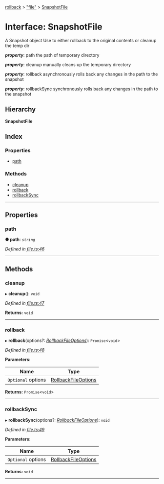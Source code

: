 [rollback](../README.md) > ["file"](../modules/_file_.md) > [SnapshotFile](../interfaces/_file_.snapshotfile.md)

# Interface: SnapshotFile

A Snapshot object Use to either rollback to the original contents or cleanup the temp dir

*__property__*: path the path of temporary directory

*__property__*: cleanup manually cleans up the temporary directory

*__property__*: rollback asynchronously rolls back any changes in the path to the snapshot

*__property__*: rollbackSync synchronously rolls back any changes in the path to the snapshot

## Hierarchy

**SnapshotFile**

## Index

### Properties

* [path](_file_.snapshotfile.md#path)

### Methods

* [cleanup](_file_.snapshotfile.md#cleanup)
* [rollback](_file_.snapshotfile.md#rollback)
* [rollbackSync](_file_.snapshotfile.md#rollbacksync)

---

## Properties

<a id="path"></a>

###  path

**● path**: *`string`*

*Defined in [file.ts:46](https://github.com/JustinLivi/rollback/blob/4a42b27/src/file.ts#L46)*

___

## Methods

<a id="cleanup"></a>

###  cleanup

▸ **cleanup**(): `void`

*Defined in [file.ts:47](https://github.com/JustinLivi/rollback/blob/4a42b27/src/file.ts#L47)*

**Returns:** `void`

___
<a id="rollback"></a>

###  rollback

▸ **rollback**(options?: *[RollbackFileOptions](../modules/_file_.md#rollbackfileoptions)*): `Promise`<`void`>

*Defined in [file.ts:48](https://github.com/JustinLivi/rollback/blob/4a42b27/src/file.ts#L48)*

**Parameters:**

| Name | Type |
| ------ | ------ |
| `Optional` options | [RollbackFileOptions](../modules/_file_.md#rollbackfileoptions) |

**Returns:** `Promise`<`void`>

___
<a id="rollbacksync"></a>

###  rollbackSync

▸ **rollbackSync**(options?: *[RollbackFileOptions](../modules/_file_.md#rollbackfileoptions)*): `void`

*Defined in [file.ts:49](https://github.com/JustinLivi/rollback/blob/4a42b27/src/file.ts#L49)*

**Parameters:**

| Name | Type |
| ------ | ------ |
| `Optional` options | [RollbackFileOptions](../modules/_file_.md#rollbackfileoptions) |

**Returns:** `void`

___

